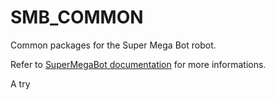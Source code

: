 # SMB_COMMON

Common packages for the Super Mega Bot robot.  

Refer to [SuperMegaBot documentation](https://ethz-robotx.github.io/SuperMegaBot) for more informations.



A try
